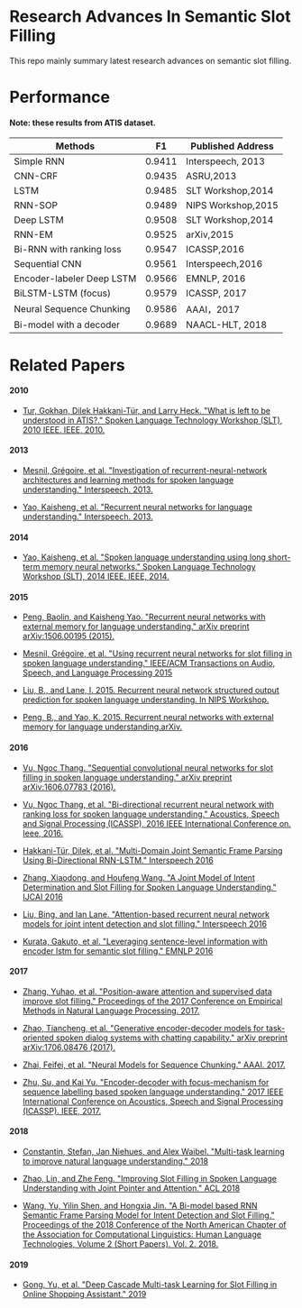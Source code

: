 # Research Advances In Semantic Slot Filling 

This repo mainly summary latest research advances on semantic slot filling.

# Performance

#### Note: these results from ATIS dataset.

| Methods | F1 | Published Address |
| ------ | ------ |------ |
| Simple RNN | 0.9411 |Interspeech, 2013|
| CNN-CRF | 0.9435 | ASRU,2013 |
|  LSTM | 0.9485 |SLT Workshop,2014 |
| RNN-SOP | 0.9489 |NIPS Workshop,2015 |
| Deep LSTM | 0.9508  | SLT Workshop,2014|
| RNN-EM | 0.9525 |arXiv,2015 |
| Bi-RNN with ranking loss | 0.9547| ICASSP,2016|
| Sequential CNN | 0.9561|Interspeech,2016 |
| Encoder-labeler Deep LSTM | 0.9566| EMNLP, 2016|
| BiLSTM-LSTM (focus) | 0.9579| ICASSP, 2017|Link|
| Neural Sequence Chunking | 0.9586 |AAAI，2017 |
| Bi-model with a decoder | 0.9689 |NAACL-HLT, 2018 |

# Related Papers
#### 2010
- [Tur, Gokhan, Dilek Hakkani-Tür, and Larry Heck. "What is left to be understood in ATIS?." Spoken Language Technology Workshop (SLT), 2010 IEEE. IEEE, 2010.](https://ieeexplore.ieee.org/abstract/document/5700816)

#### 2013
- [Mesnil, Grégoire, et al. "Investigation of recurrent-neural-network architectures and learning methods for spoken language understanding." Interspeech. 2013.](https://www.isca-speech.org/archive/archive_papers/interspeech_2013/i13_3771.pdf)

- [Yao, Kaisheng, et al. "Recurrent neural networks for language understanding." Interspeech. 2013.](https://www.isca-speech.org/archive/archive_papers/interspeech_2013/i13_2524.pdf)

#### 2014
- [Yao, Kaisheng, et al. "Spoken language understanding using long short-term memory neural networks." Spoken Language Technology Workshop (SLT), 2014 IEEE. IEEE, 2014.](https://groups.csail.mit.edu/sls/publications/2014/Zhang_SLT_2014.pdf)

#### 2015
- [Peng, Baolin, and Kaisheng Yao. "Recurrent neural networks with external memory for language understanding." arXiv preprint arXiv:1506.00195 (2015).](https://arxiv.org/abs/1506.00195.pdf)

- [ Mesnil, Grégoire, et al. "Using recurrent neural networks for slot filling in spoken language understanding." IEEE/ACM Transactions on Audio, Speech, and Language Processing 2015](https://ieeexplore.ieee.org/abstract/document/6998838)

- [Liu, B., and Lane, I. 2015. Recurrent neural network structured output prediction for spoken language understanding. In NIPS Workshop.](https://pdfs.semanticscholar.org/b75b/59f38c874a920102834c9e218c960fc35c81.pdf)

- [Peng, B., and Yao, K. 2015. Recurrent neural networks with external memory for language understanding.arXiv.](https://ieeexplore.ieee.org/abstract/document/7078572)

#### 2016
- [Vu, Ngoc Thang. "Sequential convolutional neural networks for slot filling in spoken language understanding." arXiv preprint arXiv:1606.07783 (2016).](https://arxiv.org/abs/1606.07783.pdf)

- [Vu, Ngoc Thang, et al. "Bi-directional recurrent neural network with ranking loss for spoken language understanding." Acoustics, Speech and Signal Processing (ICASSP), 2016 IEEE International Conference on. Ieee, 2016.](https://ieeexplore.ieee.org/abstract/document/7472841)

- [ Hakkani-Tür, Dilek, et al. "Multi-Domain Joint Semantic Frame Parsing Using Bi-Directional RNN-LSTM." Interspeech 2016](https://pdfs.semanticscholar.org/d644/ae996755c803e067899bdd5ea52498d7091d.pdf)

- [ Zhang, Xiaodong, and Houfeng Wang. "A Joint Model of Intent Determination and Slot Filling for Spoken Language Understanding." IJCAI 2016](https://www.ijcai.org/Proceedings/16/Papers/425.pdf)

- [ Liu, Bing, and Ian Lane. "Attention-based recurrent neural network models for joint intent detection and slot filling." Interspeech 2016](https://arxiv.org/abs/1609.01454)

- [ Kurata, Gakuto, et al. "Leveraging sentence-level information with encoder lstm for semantic slot filling." EMNLP 2016](https://arxiv.org/abs/1601.01530.pdf)

#### 2017
- [Zhang, Yuhao, et al. "Position-aware attention and supervised data improve slot filling." Proceedings of the 2017 Conference on Empirical Methods in Natural Language Processing. 2017.](http://www.aclweb.org/anthology/D17-1004)

- [Zhao, Tiancheng, et al. "Generative encoder-decoder models for task-oriented spoken dialog systems with chatting capability." arXiv preprint arXiv:1706.08476 (2017).](https://arxiv.org/abs/1706.08476)

- [Zhai, Feifei, et al. "Neural Models for Sequence Chunking." AAAI. 2017.](https://www.aaai.org/ocs/index.php/AAAI/AAAI17/paper/download/14776/14262)

- [Zhu, Su, and Kai Yu. "Encoder-decoder with focus-mechanism for sequence labelling based spoken language understanding." 2017 IEEE International Conference on Acoustics, Speech and Signal Processing (ICASSP). IEEE, 2017.](https://ieeexplore.ieee.org/abstract/document/7953243)

#### 2018
- [ Constantin, Stefan, Jan Niehues, and Alex Waibel. "Multi-task learning to improve natural language understanding." 2018](https://arxiv.org/abs/1812.06876.pdf)

- [ Zhao, Lin, and Zhe Feng. "Improving Slot Filling in Spoken Language Understanding with Joint Pointer and Attention." ACL 2018](http://www.aclweb.org/anthology/P18-2068)

- [Wang, Yu, Yilin Shen, and Hongxia Jin. "A Bi-model based RNN Semantic Frame Parsing Model for Intent Detection and Slot Filling." Proceedings of the 2018 Conference of the North American Chapter of the Association for Computational Linguistics: Human Language Technologies, Volume 2 (Short Papers). Vol. 2. 2018.](http://www.aclweb.org/anthology/N18-2050)

#### 2019
- [ Gong, Yu, et al. "Deep Cascade Multi-task Learning for Slot Filling in Online Shopping Assistant." 2019](http://www.cs.sjtu.edu.cn/~kzhu/papers/kzhu-slot.pdf)



